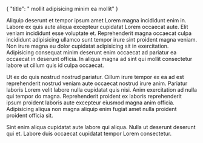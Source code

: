 {
  "title": " mollit adipisicing minim ea mollit"
}

Aliquip deserunt et tempor ipsum amet Lorem magna incididunt enim in. Labore ex quis aute aliqua excepteur cupidatat Lorem occaecat aute. Elit veniam incididunt esse voluptate et. Reprehenderit magna occaecat culpa incididunt adipisicing ullamco sunt tempor irure sint proident magna veniam. Non irure magna eu dolor cupidatat adipisicing sit in exercitation. Adipisicing consequat minim deserunt enim occaecat ad pariatur ea occaecat in deserunt officia. In aliqua magna ad sint qui mollit consectetur labore ut cillum quis id culpa occaecat.

Ut ex do quis nostrud nostrud pariatur. Cillum irure tempor ex ea ad est reprehenderit nostrud veniam aute occaecat nostrud irure anim. Pariatur laboris Lorem velit labore nulla cupidatat quis nisi. Anim exercitation ad nulla qui tempor do magna. Reprehenderit proident ex laboris reprehenderit ipsum proident laboris aute excepteur eiusmod magna anim officia. Adipisicing aliqua non magna aliquip enim fugiat amet nulla proident proident officia sit.

Sint enim aliqua cupidatat aute labore qui aliqua. Nulla ut deserunt deserunt qui et. Labore duis occaecat cupidatat tempor Lorem consectetur.